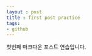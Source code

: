```yaml
---
layout : post
title : first post practice
tags:
- github
---
```


첫번째 마크다운 포스트 연습입니다.



